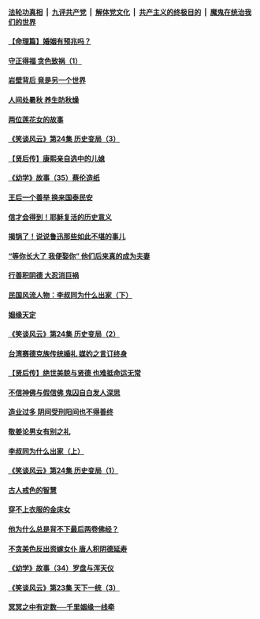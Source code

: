 ####  [法轮功真相](../../../../basic/blob/master/README.md?t=08241039) &nbsp;|&nbsp; [九评共产党](../../../../9ping.md/blob/master/README.md?t=08241039) &nbsp;|&nbsp; [解体党文化](../../../../jtdwh.md/blob/master/README.md?t=08241039)  &nbsp;|&nbsp; [共产主义的终极目的](../../../../gczydzjmd.md/blob/master/README.md?t=08241039) &nbsp;|&nbsp; [魔鬼在统治我们的世界](../../../../mgztzwmdsj.md/blob/master/README.md?t=08241039) 

#### [【命理篇】婚姻有预兆吗？](../pages/prog647/a102650779.md?t=08241039) 

#### [守正得福 贪色致祸（1）](../pages/prog647/a102649899.md?t=08241039) 

#### [岩壁背后 竟是另一个世界](../pages/prog647/a102649840.md?t=08241039) 

#### [人间处暑秋 养生防秋燥](../pages/prog647/a102649790.md?t=08241039) 

#### [两位莲花女的故事](../pages/prog647/a102649127.md?t=08241039) 

#### [《笑谈风云》第24集 历史变局（3）](../pages/prog647/a102649134.md?t=08241039) 

#### [【贤后传】康熙亲自选中的儿媳](../pages/prog647/a102648586.md?t=08241039) 

#### [《幼学》故事（35）蔡伦造纸](../pages/prog647/a102648569.md?t=08241039) 

#### [王后一个善举 换来国泰民安](../pages/prog647/a102648357.md?t=08241039) 

#### [信才会得到！耶稣复活的历史意义](../pages/prog647/a102648280.md?t=08241039) 

#### [揭锅了！说说鲁迅那些如此不堪的事儿](../pages/prog647/a102647672.md?t=08241039) 

#### [“等你长大了 我便娶你” 他们后来真的成为夫妻](../pages/prog647/a102647657.md?t=08241039) 

#### [行善积阴德 大忍消巨祸](../pages/prog647/a102647644.md?t=08241039) 

#### [民国风流人物：李叔同为什么出家（下）](../pages/prog647/a102647636.md?t=08241039) 

#### [姻缘天定](../pages/prog647/a102646895.md?t=08241039) 

#### [《笑谈风云》第24集 历史变局（2）](../pages/prog647/a102646879.md?t=08241039) 

#### [台湾赛德克族传统婚礼 媒妁之言订终身](../pages/prog647/a102646649.md?t=08241039) 

#### [【贤后传】绝世美貌与贤德 也难抵命运无常](../pages/prog647/a102646047.md?t=08241039) 

#### [不信神佛与假信佛 鬼囚自白发人深思](../pages/prog647/a102646033.md?t=08241039) 

#### [造业过多 阴间受刑阳间也不得善终](../pages/prog647/a102646010.md?t=08241039) 

#### [敬姜论男女有别之礼](../pages/prog647/a102645258.md?t=08241039) 

#### [李叔同为什么出家（上）](../pages/prog647/a102645242.md?t=08241039) 

#### [《笑谈风云》第24集 历史变局（1）](../pages/prog647/a102645211.md?t=08241039) 

#### [古人戒色的智慧](../pages/prog647/a102644639.md?t=08241039) 

#### [穿不上衣服的金床女](../pages/prog647/a102644620.md?t=08241039) 

#### [他为什么总是背不下最后两卷佛经？](../pages/prog647/a102644587.md?t=08241039) 

#### [不贪美色反出资嫁女仆 唐人积阴德延寿](../pages/prog647/a102643957.md?t=08241039) 

#### [《幼学》故事（34）罗盘与浑天仪](../pages/prog647/a102643951.md?t=08241039) 

#### [《笑谈风云》第23集 天下一统（3）](../pages/prog647/a102643937.md?t=08241039) 

#### [冥冥之中有定数──千里姻缘一线牵](../pages/prog647/a102643074.md?t=08241039) 

